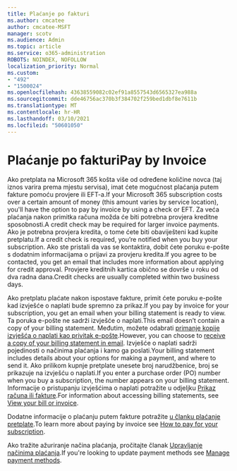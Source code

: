 ```yaml
---
title: Plaćanje po fakturi
ms.author: cmcatee
author: cmcatee-MSFT
manager: scotv
ms.audience: Admin
ms.topic: article
ms.service: o365-administration
ROBOTS: NOINDEX, NOFOLLOW
localization_priority: Normal
ms.custom:
- "492"
- "1500024"
ms.openlocfilehash: 43638559082c02ef91a8557543d6565327ea988a
ms.sourcegitcommit: dde46756ac370b3f384702f259bed1dbf8e7611b
ms.translationtype: MT
ms.contentlocale: hr-HR
ms.lasthandoff: 03/10/2021
ms.locfileid: "50601050"
---
```

# <a name="pay-by-invoice"></a><span data-ttu-id="e299d-102">Plaćanje po fakturi</span><span class="sxs-lookup"><span data-stu-id="e299d-102">Pay by Invoice</span></span>

<span data-ttu-id="e299d-103">Ako pretplata na Microsoft 365 košta više od određene količine novca (taj iznos varira prema mjestu servisa), imat ćete mogućnost plaćanja putem fakture pomoću provjere ili EFT-a.</span><span class="sxs-lookup"><span data-stu-id="e299d-103">If your Microsoft 365 subscription costs over a certain amount of money (this amount varies by service location), you'll have the option to pay by invoice by using a check or EFT.</span></span> <span data-ttu-id="e299d-104">Za veća plaćanja nakon primitka računa možda će biti potrebna provjera kreditne sposobnosti.</span><span class="sxs-lookup"><span data-stu-id="e299d-104">A credit check may be required for larger invoice payments.</span></span> <span data-ttu-id="e299d-105">Ako je potrebna provjera kredita, o tome ćete biti obaviješteni kad kupite pretplatu.</span><span class="sxs-lookup"><span data-stu-id="e299d-105">If a credit check is required, you’re notified when you buy your subscription.</span></span> <span data-ttu-id="e299d-106">Ako ste pristali da vas se kontaktira, dobit ćete poruku e-pošte s dodatnim informacijama o prijavi za provjeru kredita.</span><span class="sxs-lookup"><span data-stu-id="e299d-106">If you agree to be contacted, you get an email that includes more information about applying for credit approval.</span></span> <span data-ttu-id="e299d-107">Provjere kreditnih kartica obično se dovrše u roku od dva radna dana.</span><span class="sxs-lookup"><span data-stu-id="e299d-107">Credit checks are usually completed within two business days.</span></span>

<span data-ttu-id="e299d-108">Ako pretplatu plaćate nakon ispostave fakture, primit ćete poruku e-pošte kad izvješće o naplati bude spremno za prikaz.</span><span class="sxs-lookup"><span data-stu-id="e299d-108">If you pay by invoice for your subscription, you get an email when your billing statement is ready to view.</span></span> <span data-ttu-id="e299d-109">Ta poruka e-pošte ne sadrži izvješće o naplati.</span><span class="sxs-lookup"><span data-stu-id="e299d-109">This email doesn’t contain a copy of your billing statement.</span></span> <span data-ttu-id="e299d-110">Međutim, možete odabrati [primanje kopije izvješća o naplati kao privitak e-pošte](https://docs.microsoft.com/microsoft-365/commerce/billing-and-payments/view-your-bill-or-invoice.md#receive-a-copy-of-your-billing-statement-in-email).</span><span class="sxs-lookup"><span data-stu-id="e299d-110">However, you can choose to [receive a copy of your billing statement in email](https://docs.microsoft.com/microsoft-365/commerce/billing-and-payments/view-your-bill-or-invoice.md#receive-a-copy-of-your-billing-statement-in-email).</span></span> <span data-ttu-id="e299d-111">Izvješće o naplati sadrži pojedinosti o načinima plaćanja i kamo ga poslati.</span><span class="sxs-lookup"><span data-stu-id="e299d-111">Your billing statement includes details about your options for making a payment, and where to send it.</span></span> <span data-ttu-id="e299d-112">Ako prilikom kupnje pretplate unesete broj narudžbenice, broj se prikazuje na izvješću o naplati.</span><span class="sxs-lookup"><span data-stu-id="e299d-112">If you enter a purchase order (PO) number when you buy a subscription, the number appears on your billing statement.</span></span> <span data-ttu-id="e299d-113">Informacije o pristupanju izvješćima o naplati potražite u odjeljku [Prikaz računa ili fakture](https://docs.microsoft.com/microsoft-365/commerce/billing-and-payments/view-your-bill-or-invoice).</span><span class="sxs-lookup"><span data-stu-id="e299d-113">For information about accessing billing statements, see [View your bill or invoice](https://docs.microsoft.com/microsoft-365/commerce/billing-and-payments/view-your-bill-or-invoice).</span></span>

<span data-ttu-id="e299d-114">Dodatne informacije o plaćanju putem fakture potražite [u članku plaćanje pretplate](https://docs.microsoft.com/microsoft-365/commerce/billing-and-payments/pay-for-your-subscription).</span><span class="sxs-lookup"><span data-stu-id="e299d-114">To learn more about paying by invoice see [How to pay for your subscription](https://docs.microsoft.com/microsoft-365/commerce/billing-and-payments/pay-for-your-subscription).</span></span>

<span data-ttu-id="e299d-115">Ako tražite ažuriranje načina plaćanja, pročitajte članak [Upravljanje načinima plaćanja](https://docs.microsoft.com/microsoft-365/commerce/billing-and-payments/manage-payment-methods).</span><span class="sxs-lookup"><span data-stu-id="e299d-115">If you're looking to update payment methods see [Manage payment methods](https://docs.microsoft.com/microsoft-365/commerce/billing-and-payments/manage-payment-methods).</span></span>